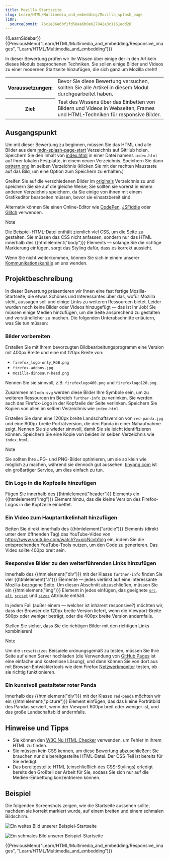 ```yaml
---
title: Mozilla Startseite
slug: Learn/HTML/Multimedia_and_embedding/Mozilla_splash_page
l10n:
  sourceCommit: 76c1e86a6bf1fd58aa6b0e627842a3c1161add28
---
```


{{LearnSidebar}}{{PreviousMenu("Learn/HTML/Multimedia_and_embedding/Responsive_images", "Learn/HTML/Multimedia_and_embedding")}}

In dieser Bewertung prüfen wir Ihr Wissen über einige der in den Artikeln dieses Moduls besprochenen Techniken. Sie sollen einige Bilder und Videos zu einer modernen Startseite hinzufügen, die sich ganz um Mozilla dreht!

<table>
  <tbody>
    <tr>
      <th scope="row">Voraussetzungen:</th>
      <td>
        Bevor Sie diese Bewertung versuchen, sollten Sie alle Artikel in diesem Modul durchgearbeitet haben.
      </td>
    </tr>
    <tr>
      <th scope="row">Ziel:</th>
      <td>
        Test des Wissens über das Einbetten von Bildern und Videos in Webseiten, Frames und HTML-Techniken für responsive Bilder.
      </td>
    </tr>
  </tbody>
</table>

## Ausgangspunkt

Um mit dieser Bewertung zu beginnen, müssen Sie das HTML und alle Bilder aus dem [mdn-splash-page-start](https://github.com/mdn/learning-area/tree/main/html/multimedia-and-embedding/mdn-splash-page-start) Verzeichnis auf GitHub holen. Speichern Sie den Inhalt von [index.html](https://github.com/mdn/learning-area/blob/main/html/multimedia-and-embedding/mdn-splash-page-start/index.html) in einer Datei namens `index.html` auf Ihrer lokalen Festplatte, in einem neuen Verzeichnis. Speichern Sie dann [pattern.png](https://github.com/mdn/learning-area/blob/main/html/multimedia-and-embedding/mdn-splash-page-start/pattern.png) im selben Verzeichnis (klicken Sie mit der rechten Maustaste auf das Bild, um eine Option zum Speichern zu erhalten.)

Greifen Sie auf die verschiedenen Bilder im [originals](https://github.com/mdn/learning-area/tree/main/html/multimedia-and-embedding/mdn-splash-page-start/originals) Verzeichnis zu und speichern Sie sie auf die gleiche Weise; Sie sollten sie vorerst in einem anderen Verzeichnis speichern, da Sie einige von ihnen mit einem Grafikeditor bearbeiten müssen, bevor sie einsatzbereit sind.

Alternativ können Sie einen Online-Editor wie [CodePen](https://codepen.io/), [JSFiddle](https://jsfiddle.net/) oder [Glitch](https://glitch.com/) verwenden.

> [!NOTE]
> Die Beispiel-HTML-Datei enthält ziemlich viel CSS, um die Seite zu gestalten. Sie müssen das CSS nicht anfassen, sondern nur das HTML innerhalb des {{htmlelement("body")}} Elements — solange Sie die richtige Markierung einfügen, sorgt das Styling dafür, dass es korrekt aussieht.
>
> Wenn Sie nicht weiterkommen, können Sie sich in einem unserer [Kommunikationskanäle](/de/docs/MDN/Community/Communication_channels) an uns wenden.

## Projektbeschreibung

In dieser Bewertung präsentieren wir Ihnen eine fast fertige Mozilla-Startseite, die etwas Schönes und Interessantes über das, wofür Mozilla steht, aussagen soll und einige Links zu weiteren Ressourcen bietet. Leider wurden noch keine Bilder oder Videos hinzugefügt — das ist Ihr Job! Sie müssen einige Medien hinzufügen, um die Seite ansprechend zu gestalten und verständlicher zu machen. Die folgenden Unterabschnitte erläutern, was Sie tun müssen:

### Bilder vorbereiten

Erstellen Sie mit Ihrem bevorzugten Bildbearbeitungsprogramm eine Version mit 400px Breite und eine mit 120px Breite von:

- `firefox_logo-only_RGB.png`
- `firefox-addons.jpg`
- `mozilla-dinosaur-head.png`

Nennen Sie sie sinnvoll, z.B. `firefoxlogo400.png` und `firefoxlogo120.png`.

Zusammen mit `mdn.svg` werden diese Bilder Ihre Symbole sein, um zu weiteren Ressourcen im Bereich `further-info` zu verlinken. Sie werden auch das Firefox-Logo in der Kopfzeile der Seite verlinken. Speichern Sie Kopien von allen im selben Verzeichnis wie `index.html`.

Erstellen Sie dann eine 1200px breite Landschaftsversion von `red-panda.jpg` und eine 600px breite Porträtversion, die den Panda in einer Nahaufnahme zeigt. Nennen Sie sie wieder sinnvoll, damit Sie sie leicht identifizieren können. Speichern Sie eine Kopie von beiden im selben Verzeichnis wie `index.html`.

> [!NOTE]
> Sie sollten Ihre JPG- und PNG-Bilder optimieren, um sie so klein wie möglich zu machen, während sie dennoch gut aussehen. [tinypng.com](https://tinypng.com/) ist ein großartiger Service, um dies einfach zu tun.

### Ein Logo in die Kopfzeile hinzufügen

Fügen Sie innerhalb des {{htmlelement("header")}} Elements ein {{htmlelement("img")}} Element hinzu, das die kleine Version des Firefox-Logos in die Kopfzeile einbettet.

### Ein Video zum Hauptartikelinhalt hinzufügen

Betten Sie direkt innerhalb des {{htmlelement("article")}} Elements (direkt unter dem öffnenden Tag) das YouTube-Video von <https://www.youtube.com/watch?v=ojcNcvb1olg> ein, indem Sie die entsprechenden YouTube-Tools nutzen, um den Code zu generieren. Das Video sollte 400px breit sein.

### Responsive Bilder zu den weiterführenden Links hinzufügen

Innerhalb des {{htmlelement("div")}} mit der Klasse `further-info` finden Sie vier {{htmlelement("a")}} Elemente — jedes verlinkt auf eine interessante Mozilla-bezogene Seite. Um diesen Abschnitt abzuschließen, müssen Sie ein {{htmlelement("img")}} Element in jedes einfügen, das geeignete [`src`](/de/docs/Web/HTML/Element/img#src), [`alt`](/de/docs/Web/HTML/Element/img#alt), [`srcset`](/de/docs/Web/HTML/Element/img#srcset) und [`sizes`](/de/docs/Web/HTML/Element/img#sizes) Attribute enthält.

In jedem Fall (außer einem — welcher ist inhärent responsive?) möchten wir, dass der Browser die 120px breite Version liefert, wenn die Viewport-Breite 500px oder weniger beträgt, oder die 400px breite Version andernfalls.

Stellen Sie sicher, dass Sie die richtigen Bilder mit den richtigen Links kombinieren!

> [!NOTE]
> Um die `srcset`/`sizes` Beispiele ordnungsgemäß zu testen, müssen Sie Ihre Seite auf einen Server hochladen (die Verwendung von [GitHub Pages](/de/docs/Learn/Common_questions/Tools_and_setup/Using_GitHub_pages) ist eine einfache und kostenlose Lösung), und dann können Sie von dort aus mit Browser-Entwicklertools wie dem Firefox [Netzwerkmonitor](https://firefox-source-docs.mozilla.org/devtools-user/network_monitor/index.html) testen, ob sie richtig funktionieren.

### Ein kunstvoll gestalteter roter Panda

Innerhalb des {{htmlelement("div")}} mit der Klasse `red-panda` möchten wir ein {{htmlelement("picture")}} Element einfügen, das das kleine Porträtbild des Pandas serviert, wenn der Viewport 600px breit oder weniger ist, und das große Landschaftsbild andernfalls.

## Hinweise und Tipps

- Sie können den [W3C Nu HTML Checker](https://validator.w3.org/nu/) verwenden, um Fehler in Ihrem HTML zu finden.
- Sie müssen kein CSS kennen, um diese Bewertung abzuschließen; Sie brauchen nur die bereitgestellte HTML-Datei. Der CSS-Teil ist bereits für Sie erledigt.
- Das bereitgestellte HTML (einschließlich des CSS-Stylings) erledigt bereits den Großteil der Arbeit für Sie, sodass Sie sich nur auf die Medien-Einbettung konzentrieren können.

## Beispiel

Die folgenden Screenshots zeigen, wie die Startseite aussehen sollte, nachdem sie korrekt markiert wurde, auf einem breiten und einem schmalen Bildschirm.

![Ein weites Bild unserer Beispiel-Startseite](wide-shot.png)

![Ein schmales Bild unserer Beispiel-Startseite](narrow-shot.png)

{{PreviousMenu("Learn/HTML/Multimedia_and_embedding/Responsive_images", "Learn/HTML/Multimedia_and_embedding")}}
